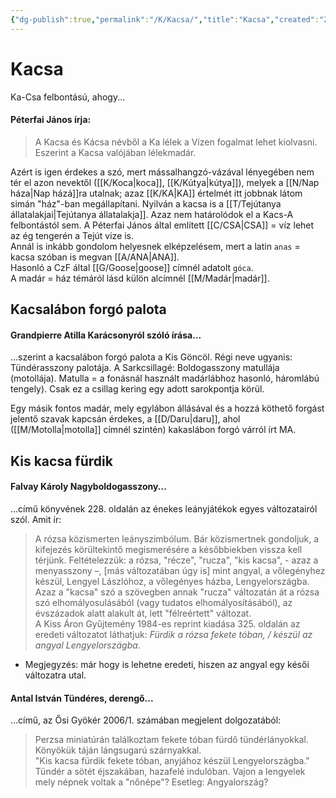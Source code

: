 ```yaml
---
{"dg-publish":true,"permalink":"/K/Kacsa/","title":"Kacsa","created":"2023-11-14T05:43","updated":"2024-02-02T03:14"}
---
```



# Kacsa

Ka-Csa felbontású, ahogy...

#### Péterfai János írja:

> A Kacsa és Kácsa névből a Ka lélek a Vízen fogalmat lehet kiolvasni. Eszerint a Kacsa valójában lélekmadár.  

Azért is igen érdekes a szó, mert mássalhangzó-vázával lényegében nem tér el azon nevektől ([[K/Koca\|koca]], [[K/Kútya\|kútya]]), melyek a [[N/Nap háza\|Nap házá]]ra utalnak; azaz [[K/KA\|KA]] értelmét itt jobbnak látom simán "ház"-ban megállapítani. Nyilván a kacsa is a [[T/Tejútanya állatalakjai\|Tejútanya állatalakja]]. Azaz nem határolódok el a Kacs-A felbontástól sem. A Péterfai János által említett [[C/CSA\|CSA]] = víz lehet az ég tengerén a Tejút vize is.  
Annál is inkább gondolom helyesnek elképzelésem, mert a latin `anas` = kacsa szóban is megvan [[A/ANA\|ANA]].  
Hasonló a CzF által [[G/Goose\|goose]] címnél adatolt `góca`.  
A madár = ház témáról lásd külön alcímnél [[M/Madár\|madár]].  

## Kacsalábon forgó palota

#### Grandpierre Atilla Karácsonyról szóló írása...  

...szerint a kacsalábon forgó palota a Kis Göncöl. Régi neve ugyanis: Tündérasszony palotája. A Sarkcsillagé: Boldogasszony matullája (motollája). Matulla = a fonásnál használt madárlábhoz hasonló, háromlábú tengely). Csak ez a csillag kering egy adott sarokpontja körül.  

Egy másik fontos madár, mely egylábon állásával és a hozzá köthető forgást jelentő szavak kapcsán érdekes, a [[D/Daru\|daru]], ahol ([[M/Motolla\|motolla]] címnél szintén) kakaslábon forgó várról írt MA.  

## Kis kacsa fürdik

#### Falvay Károly Nagyboldogasszony...  

...című könyvének 228. oldalán az énekes leányjátékok egyes változatairól szól. Amit ír:  
> A rózsa közismerten leányszimbólum. Bár közismertnek gondoljuk, a kifejezés körültekintő megismerésére a későbbiekben vissza kell térjünk. Feltételezzük: a rózsa, "récze", "rucza", "kis kacsa", - azaz a menyasszony –, \[más változatában úgy is\] mint angyal, a vőlegényhez készül, Lengyel Lászlóhoz, a vőlegényes házba, Lengyelországba. Azaz a "kacsa" szó a szövegben annak "rucza" változatán át a rózsa szó elhomályosulásából (vagy tudatos elhomályosításából), az évszázadok alatt alakult át, lett "félreértett" változat.  
> A Kiss Áron Gyűjtemény 1984-es reprint kiadása 325. oldalán az eredeti változatot láthatjuk: *Fürdik a rózsa fekete tóban, / készül az angyal Lengyelországba*.  
- Megjegyzés: már hogy is lehetne eredeti, hiszen az angyal egy késői változatra utal.  

#### Antal István Tündéres, derengő...

...című, az Ősi Gyökér 2006/1. számában megjelent dolgozatából:  
> Perzsa miniatúrán találkoztam fekete tóban fürdő tündérlányokkal. Könyökük táján lángsugarú szárnyakkal.  
> "Kis kacsa fürdik fekete tóban, anyjához készül Lengyelországba."
> Tündér a sötét éjszakában, hazafelé indulóban. Vajon a lengyelek mely népnek voltak a "nőnépe"? Esetleg: Angyalország?  